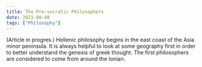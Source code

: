 ```yaml
---
title: The Pre-socratic Philosophers
date: 2021-08-08
tags: ["Philosophy"]
---
```


(Article in progres.)
Hellenic philosophy begins in the east coast of the Asia minor peninsula. It is always helpful to look at some geography first in order to better understand the genesis of greek thought. The first philosophers are considered to come from around the Ionian.
